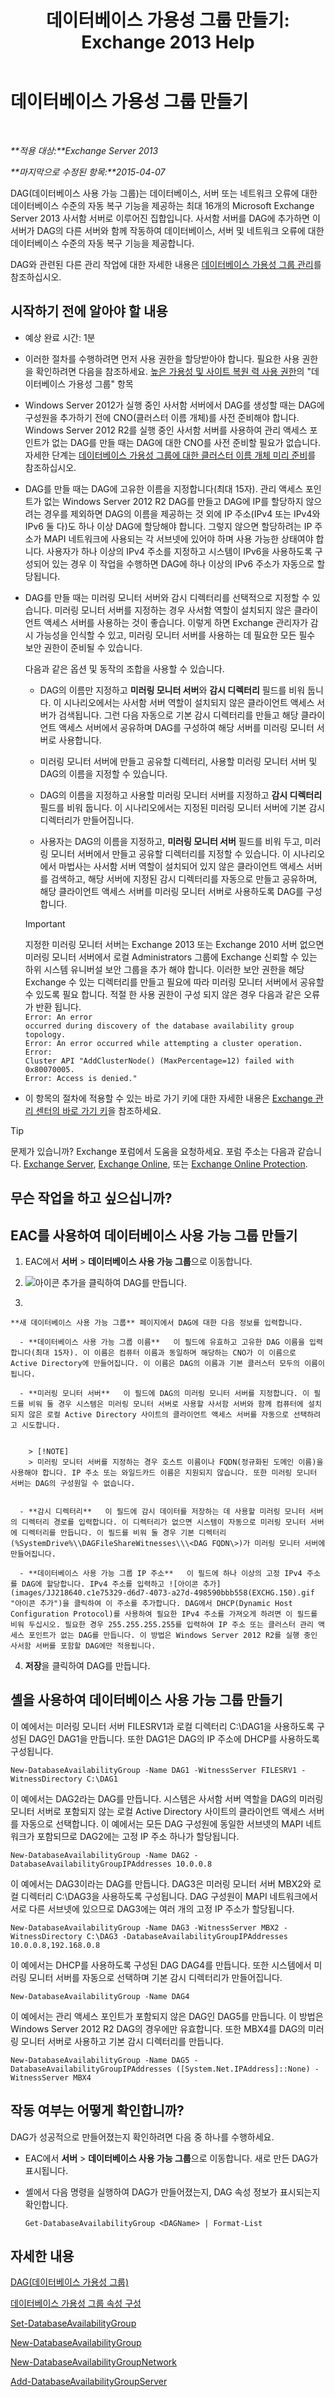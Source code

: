 ﻿---
title: '데이터베이스 가용성 그룹 만들기: Exchange 2013 Help'
TOCTitle: 데이터베이스 가용성 그룹 만들기
ms:assetid: d6b98299-e203-488b-af73-50753fe152c8
ms:mtpsurl: https://technet.microsoft.com/ko-kr/library/Dd351172(v=EXCHG.150)
ms:contentKeyID: 50484310
ms.date: 05/22/2018
mtps_version: v=EXCHG.150
ms.translationtype: MT
---

# 데이터베이스 가용성 그룹 만들기

 

_**적용 대상:**Exchange Server 2013_

_**마지막으로 수정된 항목:**2015-04-07_

DAG(데이터베이스 사용 가능 그룹)는 데이터베이스, 서버 또는 네트워크 오류에 대한 데이터베이스 수준의 자동 복구 기능을 제공하는 최대 16개의 Microsoft Exchange Server 2013 사서함 서버로 이루어진 집합입니다. 사서함 서버를 DAG에 추가하면 이 서버가 DAG의 다른 서버와 함께 작동하여 데이터베이스, 서버 및 네트워크 오류에 대한 데이터베이스 수준의 자동 복구 기능을 제공합니다.

DAG와 관련된 다른 관리 작업에 대한 자세한 내용은 [데이터베이스 가용성 그룹 관리](managing-database-availability-groups-exchange-2013-help.md)를 참조하십시오.

## 시작하기 전에 알아야 할 내용

  - 예상 완료 시간: 1분

  - 이러한 절차를 수행하려면 먼저 사용 권한을 할당받아야 합니다. 필요한 사용 권한을 확인하려면 다음을 참조하세요. [높은 가용성 및 사이트 복원 력 사용 권한](high-availability-and-site-resilience-permissions-exchange-2013-help.md)의 "데이터베이스 가용성 그룹" 항목

  - Windows Server 2012가 실행 중인 사서함 서버에서 DAG를 생성할 때는 DAG에 구성원을 추가하기 전에 CNO(클러스터 이름 개체)를 사전 준비해야 합니다. Windows Server 2012 R2를 실행 중인 사서함 서버를 사용하여 관리 액세스 포인트가 없는 DAG를 만들 때는 DAG에 대한 CNO를 사전 준비할 필요가 없습니다. 자세한 단계는 [데이터베이스 가용성 그룹에 대한 클러스터 이름 개체 미리 준비](pre-stage-the-cluster-name-object-for-a-database-availability-group-exchange-2013-help.md)를 참조하십시오.

  - DAG를 만들 때는 DAG에 고유한 이름을 지정합니다(최대 15자). 관리 액세스 포인트가 없는 Windows Server 2012 R2 DAG를 만들고 DAG에 IP를 할당하지 않으려는 경우를 제외하면 DAG의 이름을 제공하는 것 외에 IP 주소(IPv4 또는 IPv4와 IPv6 둘 다)도 하나 이상 DAG에 할당해야 합니다. 그렇지 않으면 할당하려는 IP 주소가 MAPI 네트워크에 사용되는 각 서브넷에 있어야 하며 사용 가능한 상태여야 합니다. 사용자가 하나 이상의 IPv4 주소를 지정하고 시스템이 IPv6을 사용하도록 구성되어 있는 경우 이 작업을 수행하면 DAG에 하나 이상의 IPv6 주소가 자동으로 할당됩니다.

  - DAG를 만들 때는 미러링 모니터 서버와 감시 디렉터리를 선택적으로 지정할 수 있습니다. 미러링 모니터 서버를 지정하는 경우 사서함 역할이 설치되지 않은 클라이언트 액세스 서버를 사용하는 것이 좋습니다. 이렇게 하면 Exchange 관리자가 감시 가능성을 인식할 수 있고, 미러링 모니터 서버를 사용하는 데 필요한 모든 필수 보안 권한이 준비될 수 있습니다.
    
    다음과 같은 옵션 및 동작의 조합을 사용할 수 있습니다.
    
      - DAG의 이름만 지정하고 **미러링 모니터 서버**와 **감시 디렉터리** 필드를 비워 둡니다. 이 시나리오에서는 사서함 서버 역할이 설치되지 않은 클라이언트 액세스 서버가 검색됩니다. 그런 다음 자동으로 기본 감시 디렉터리를 만들고 해당 클라이언트 액세스 서버에서 공유하며 DAG를 구성하여 해당 서버를 미러링 모니터 서버로 사용합니다.
    
      - 미러링 모니터 서버에 만들고 공유할 디렉터리, 사용할 미러링 모니터 서버 및 DAG의 이름을 지정할 수 있습니다.
    
      - DAG의 이름을 지정하고 사용할 미러링 모니터 서버를 지정하고 **감시 디렉터리** 필드를 비워 둡니다. 이 시나리오에서는 지정된 미러링 모니터 서버에 기본 감시 디렉터리가 만들어집니다.
    
      - 사용자는 DAG의 이름을 지정하고, **미러링 모니터 서버** 필드를 비워 두고, 미러링 모니터 서버에서 만들고 공유할 디렉터리를 지정할 수 있습니다. 이 시나리오에서 마법사는 사서함 서버 역할이 설치되어 있지 않은 클라이언트 액세스 서버를 검색하고, 해당 서버에 지정된 감시 디렉터리를 자동으로 만들고 공유하며, 해당 클라이언트 액세스 서버를 미러링 모니터 서버로 사용하도록 DAG를 구성합니다.
    

    > [!IMPORTANT]
    > 지정한 미러링 모니터 서버는 Exchange 2013 또는 Exchange 2010 서버 없으면 미러링 모니터 서버에서 로컬 Administrators 그룹에 Exchange 신뢰할 수 있는 하위 시스템 유니버설 보안 그룹을 추가 해야 합니다. 이러한 보안 권한을 해당 Exchange 수 있는 디렉터리를 만들고 필요에 따라 미러링 모니터 서버에서 공유할 수 있도록 필요 합니다. 적절 한 사용 권한이 구성 되지 않은 경우 다음과 같은 오류가 반환 됩니다.<BR><CODE>Error: An error occurred during discovery of the database availability group topology. Error: An error occurred while attempting a cluster operation. Error: Cluster API "AddClusterNode() (MaxPercentage=12) failed with 0x80070005. Error: Access is denied."</CODE>



  - 이 항목의 절차에 적용할 수 있는 바로 가기 키에 대한 자세한 내용은 [Exchange 관리 센터의 바로 가기 키](keyboard-shortcuts-in-the-exchange-admin-center-exchange-online-protection-help.md)을 참조하세요.


> [!TIP]
> 문제가 있습니까? Exchange 포럼에서 도움을 요청하세요. 포럼 주소는 다음과 같습니다. <A href="https://go.microsoft.com/fwlink/p/?linkid=60612">Exchange Server</A>, <A href="https://go.microsoft.com/fwlink/p/?linkid=267542">Exchange Online</A>, 또는 <A href="https://go.microsoft.com/fwlink/p/?linkid=285351">Exchange Online Protection</A>.



## 무슨 작업을 하고 싶으십니까?

## EAC를 사용하여 데이터베이스 사용 가능 그룹 만들기

1.  EAC에서 **서버** \> **데이터베이스 사용 가능 그룹**으로 이동합니다.

2.  ![아이콘 추가](images/JJ218640.c1e75329-d6d7-4073-a27d-498590bbb558(EXCHG.150).gif "아이콘 추가")을 클릭하여 DAG를 만듭니다.

3.  
    
    **새 데이터베이스 사용 가능 그룹** 페이지에서 DAG에 대한 다음 정보를 입력합니다.
    
      - **데이터베이스 사용 가능 그룹 이름**   이 필드에 유효하고 고유한 DAG 이름을 입력합니다(최대 15자). 이 이름은 컴퓨터 이름과 동일하며 해당하는 CNO가 이 이름으로 Active Directory에 만들어집니다. 이 이름은 DAG의 이름과 기본 클러스터 모두의 이름이 됩니다.
    
      - **미러링 모니터 서버**   이 필드에 DAG의 미러링 모니터 서버를 지정합니다. 이 필드를 비워 둘 경우 시스템은 미러링 모니터 서버로 사용할 사서함 서버와 함께 컴퓨터에 설치되지 않은 로컬 Active Directory 사이트의 클라이언트 액세스 서버를 자동으로 선택하려고 시도합니다.
        

        > [!NOTE]
        > 미러링 모니터 서버를 지정하는 경우 호스트 이름이나 FQDN(정규화된 도메인 이름)을 사용해야 합니다. IP 주소 또는 와일드카드 이름은 지원되지 않습니다. 또한 미러링 모니터 서버는 DAG의 구성원일 수 없습니다.

    
      - **감시 디렉터리**   이 필드에 감시 데이터를 저장하는 데 사용할 미러링 모니터 서버의 디렉터리 경로를 입력합니다. 이 디렉터리가 없으면 시스템이 자동으로 미러링 모니터 서버에 디렉터리를 만듭니다. 이 필드를 비워 둘 경우 기본 디렉터리(%SystemDrive%\\DAGFileShareWitnesses\\\<DAG FQDN\>)가 미러링 모니터 서버에 만들어집니다.
    
      - **데이터베이스 사용 가능 그룹 IP 주소**   이 필드에 하나 이상의 고정 IPv4 주소를 DAG에 할당합니다. IPv4 주소를 입력하고 ![아이콘 추가](images/JJ218640.c1e75329-d6d7-4073-a27d-498590bbb558(EXCHG.150).gif "아이콘 추가")을 클릭하여 이 주소를 추가합니다. DAG에서 DHCP(Dynamic Host Configuration Protocol)를 사용하여 필요한 IPv4 주소를 가져오게 하려면 이 필드를 비워 두십시오. 필요한 경우 255.255.255.255를 입력하여 IP 주소 또는 클러스터 관리 액세스 포인트가 없는 DAG를 만듭니다. 이 방법은 Windows Server 2012 R2를 실행 중인 사서함 서버를 포함할 DAG에만 적용됩니다.

4.  **저장**을 클릭하여 DAG를 만듭니다.

## 셸을 사용하여 데이터베이스 사용 가능 그룹 만들기

이 예에서는 미러링 모니터 서버 FILESRV1과 로컬 디렉터리 C:\\DAG1을 사용하도록 구성된 DAG인 DAG1을 만듭니다. 또한 DAG1은 DAG의 IP 주소에 DHCP를 사용하도록 구성됩니다.

    New-DatabaseAvailabilityGroup -Name DAG1 -WitnessServer FILESRV1 -WitnessDirectory C:\DAG1

이 예에서는 DAG2라는 DAG를 만듭니다. 시스템은 사서함 서버 역할을 DAG의 미러링 모니터 서버로 포함되지 않는 로컬 Active Directory 사이트의 클라이언트 액세스 서버를 자동으로 선택합니다. 이 예에서는 모든 DAG 구성원에 동일한 서브넷의 MAPI 네트워크가 포함되므로 DAG2에는 고정 IP 주소 하나가 할당됩니다.

    New-DatabaseAvailabilityGroup -Name DAG2 -DatabaseAvailabilityGroupIPAddresses 10.0.0.8

이 예에서는 DAG3이라는 DAG를 만듭니다. DAG3은 미러링 모니터 서버 MBX2와 로컬 디렉터리 C:\\DAG3을 사용하도록 구성됩니다. DAG 구성원이 MAPI 네트워크에서 서로 다른 서브넷에 있으므로 DAG3에는 여러 개의 고정 IP 주소가 할당됩니다.

    New-DatabaseAvailabilityGroup -Name DAG3 -WitnessServer MBX2 -WitnessDirectory C:\DAG3 -DatabaseAvailabilityGroupIPAddresses 10.0.0.8,192.168.0.8

이 예에서는 DHCP를 사용하도록 구성된 DAG DAG4를 만듭니다. 또한 시스템에서 미러링 모니터 서버를 자동으로 선택하며 기본 감시 디렉터리가 만들어집니다.

    New-DatabaseAvailabilityGroup -Name DAG4

이 예에서는 관리 액세스 포인트가 포함되지 않은 DAG인 DAG5를 만듭니다. 이 방법은 Windows Server 2012 R2 DAG의 경우에만 유효합니다. 또한 MBX4를 DAG의 미러링 모니터 서버로 사용하고 기본 감시 디렉터리를 만듭니다.

    New-DatabaseAvailabilityGroup -Name DAG5 -DatabaseAvailabilityGroupIPAddresses ([System.Net.IPAddress]::None) -WitnessServer MBX4

## 작동 여부는 어떻게 확인합니까?

DAG가 성공적으로 만들어졌는지 확인하려면 다음 중 하나를 수행하세요.

  - EAC에서 **서버** \> **데이터베이스 사용 가능 그룹**으로 이동합니다. 새로 만든 DAG가 표시됩니다.

  - 셸에서 다음 명령을 실행하여 DAG가 만들어졌는지, DAG 속성 정보가 표시되는지 확인합니다.
    
        Get-DatabaseAvailabilityGroup <DAGName> | Format-List

## 자세한 내용

[DAG(데이터베이스 가용성 그룹)](database-availability-groups-dags-exchange-2013-help.md)

[데이터베이스 가용성 그룹 속성 구성](configure-database-availability-group-properties-exchange-2013-help.md)

[Set-DatabaseAvailabilityGroup](https://technet.microsoft.com/ko-kr/library/dd297934\(v=exchg.150\))

[New-DatabaseAvailabilityGroup](https://technet.microsoft.com/ko-kr/library/dd351107\(v=exchg.150\))

[New-DatabaseAvailabilityGroupNetwork](https://technet.microsoft.com/ko-kr/library/dd335225\(v=exchg.150\))

[Add-DatabaseAvailabilityGroupServer](https://technet.microsoft.com/ko-kr/library/dd298049\(v=exchg.150\))

